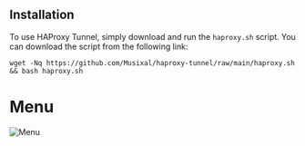 ## Installation

To use HAProxy Tunnel, simply download and run the `haproxy.sh` script. You can download the script from the following link:
```
wget -Nq https://github.com/Musixal/haproxy-tunnel/raw/main/haproxy.sh && bash haproxy.sh
```
# Menu
![Menu](https://github.com/Musixal/haproxy-tunnel/blob/main/haproxy-menu.png)
